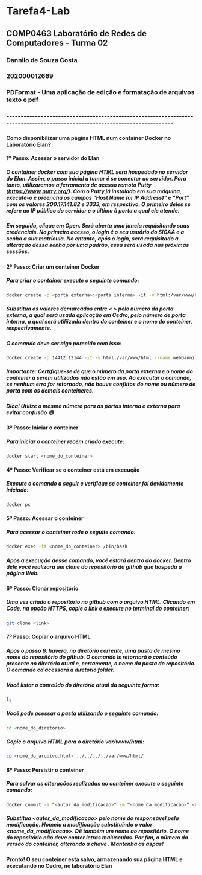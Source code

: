 # Tarefa4-Lab

##  COMP0463 Laboratório de Redes de Computadores - Turma 02

### Dannilo de Souza Costa
### 202000012669
### PDFormat - Uma aplicação de edição e formatação de arquivos texto e pdf
### ---------------------------------------------------------------------------------------------------------------------------

#### Como disponibilizar uma página HTML num container Docker no Laboratório Elan?

#### 1º Passo: Acessar o servidor do Elan
##### O container docker com sua página HTML será hospedado no servidor do Elan. Assim, o passo inicial a tomar é se conectar ao servidor. Para tanto, utilizaremos a ferramenta de acesso remoto Putty (https://www.putty.org/). Com o Putty já instalado em sua máquina, execute-o e preencha os campos "Host Name (or IP Address)" e "Port" com os valores 200.17.141.82 e 3333, em respectivo. O primeiro deles se refere ao IP público do servidor e o último à porta a qual ele atende.
##### Em seguida, clique em Open. Será aberta uma janela requisitando suas credenciais. No primeiro acesso, o login é o seu usuário do SIGAA e a senha a sua matrícula. No entanto, após o login, será requisitado a alteração dessa senha por uma padrão, essa será usada nas próximas sessões.


#### 2º Passo: Criar um conteiner Docker
##### Para criar o container execute o seguinte comando:
```bash
docker create -p <porta externa>:<porta interna> -it -v html:/var/www/html --name <nome_do_conteiner> python
```
##### Substitua os valores demarcados entre < > pelo número da porta externa, a qual será usada aplicação em Cedro, pelo número de porta interna, a qual será utiliizada dentro do conteiner e o nome do conteiner, respectivamente.
##### O comando deve ser algo parecido com isso:
```bash
docker create -p 14412:12144 -it -v html:/var/www/html --name webDannilo2 python
```

##### Importante: Certifique-se de que o número da porta externa e o nome do conteiner a serem utilizados não estão em uso. Ao executar o comando, se nenhum erro for retornado, não houve conflitos do nome ou número de porta com os demais conteineres.
##### Dica! Utilize o mesmo número para as portas interna e externa para evitar confusão 😅

#### 3º Passo: Iniciar o conteiner
##### Para iniciar o conteiner recém criado execute:
```bash
docker start <nome_do_conteiner>
```

#### 4º Passo: Verificar se o conteiner está em execução
##### Execute o comando a seguir e verifique se conteiner foi devidamente iniciado:
```bash
docker ps
```

#### 5º Passo: Acessar o conteiner
##### Para acessar o conteiner rode o seguite comando:
```bash
docker exec -it <nome_do_conteiner> /bin/bash
```
##### Após a execução desse comando, você estará dentro do docker. Dentro dele você realizará um clone do repositório do github que hospeda a página Web.

#### 6º Passo: Clonar repositório
##### Uma vez criado o repositório no github com o arquivo HTML. Clicando em Code, na opção HTTPS, copie o link e execute no terminal do conteiner:
```bash
git clone <link>
```

#### 7º Passo: Copiar o arquivo HTML
##### Após o passo 6, haverá, no diretório corrente, uma pasta de mesmo nome do repositório do github. O comando ls retornará o conteúdo presente no diretório atual e, certamente, o nome da pasta do repositório. O comando cd <folder> acessará a diretorio folder.
##### Você listar o conteúdo do diretório atual da seguinte forma:
```bash
ls
```
##### Você pode acessar a pasta utilizando o seguinte comando:
```bash
cd <nome_do_diretorio>
```
##### Copie o arquivo HTML para o diretório var/www/html:
```bash
cp <nome_do_arquivo.html> ../../../../var/www/html/
```

#### 8º Passo: Persistir o conteiner
##### Para salvar as alterações realizadas no conteiner execute o seguinte comando:
```bash
docker commit -a “<autor_da_modificacao>” -m “<nome_da_modificacao>” <nome_do_conteiner> <nome_do_repositorio>:<versao>
```
##### Substitua <autor_da_modificacao> pelo nome do responsável pela modificação. Nomeia a modificação substituindo o valor <nome_da_modificacao>. Dê também um nome ao repositório. O nome do repositório não deve conter letras maiúsculas. Por fim, o número da versão do conteiner, alterando a chave <versao>. Mantenha as aspas!
  
#### Pronto! O seu conteiner está salvo, armazenando sua página HTML e executando no Cedro, no laboratório Elan
  
  
